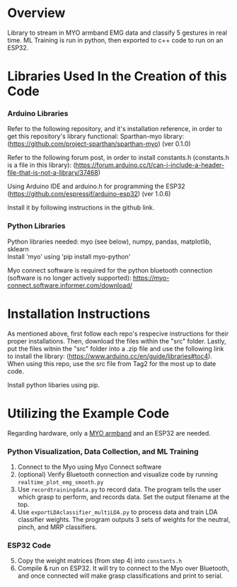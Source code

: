 # Overview
Library to stream in MYO armband EMG data and classify 5 gestures in real time. ML Training is run in python, then exported to c++ code to run on an ESP32.

# Libraries Used In the Creation of this Code
### Arduino Libraries
Refer to the following repository, and it's installation reference, in order to get this repository's library functional:
Sparthan-myo library: (https://github.com/project-sparthan/sparthan-myo) (ver 0.1.0)

Refer to the following forum post, in order to install constants.h (constants.h is a file in this library): (https://forum.arduino.cc/t/can-i-include-a-header-file-that-is-not-a-library/37468)

Using Arduino IDE and arduino.h for programming the ESP32 (https://github.com/espressif/arduino-esp32) (ver 1.0.6)

Install it by following instructions in the github link.

### Python Libraries
Python libraries needed: myo (see below), numpy, pandas, matplotlib, sklearn  
Install 'myo' using 'pip install myo-python'

Myo connect software is required for the python bluetooth connection (software is no longer actively supported): https://myo-connect.software.informer.com/download/

# Installation Instructions
As mentioned above, first follow each repo's respecive instructions for their proper installations. Then, download the files within the "src" folder. Lastly, put the files witnin the "src" folder into a .zip file and use the following link to install the library: (https://www.arduino.cc/en/guide/libraries#toc4). When using this repo, use the src file from Tag2 for the most up to date code.

Install python libaries using pip.

# Utilizing the Example Code
Regarding hardware, only a [MYO armband](https://www.robotshop.com/en/myo-gesture-control-armband-black.html) and an ESP32 are needed.

### Python Visualization, Data Collection, and ML Training
1. Connect to the Myo using Myo Connect software
2. (optional) Verify Bluetooth connection and visualize code by running `realtime_plot_emg_smooth.py`
3. Use `recordtrainingdata.py` to record data. The program tells the user which grasp to perform, and records data. Set the output filename at the top.
4. Use `exportLDAclassifier_multiLDA.py` to process data and train LDA classifier weights. The program outputs 3 sets of weights for the neutral, pinch, and MRP classifiers.

### ESP32 Code
5. Copy the weight matrices (from step 4) into `constants.h`
6. Compile & run on ESP32. It will try to connect to the Myo over Bluetooth, and once connected will make grasp classifications and print to serial.

